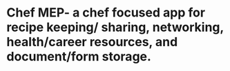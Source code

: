 # Chef MEP- a chef focused app for recipe keeping/ sharing, networking, health/career resources, and document/form storage.

